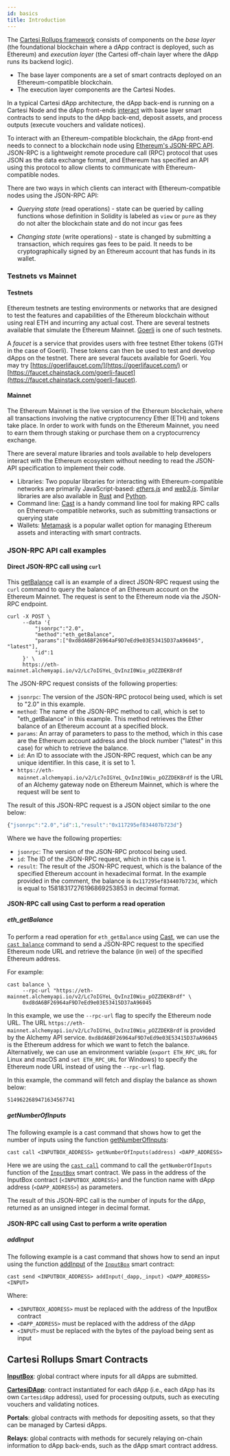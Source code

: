 ```yaml
---
id: basics
title: Introduction
---
```


The [Cartesi Rollups framework](../../index.md#what-is-a-blockchain-rollup) consists of components on the _base layer_ (the foundational blockchain where a dApp contract is deployed, such as Ethereum) and _execution layer_ (the Cartesi off-chain layer where the dApp runs its backend logic).

- The base layer components are a set of smart contracts deployed on an Ethereum-compatible blockchain.
- The execution layer components are the Cartesi Nodes.

In a typical Cartesi dApp architecture, the dApp back-end is running on a Cartesi Node and the dApp front-ends [interact](../../index.md#how-does-a-rollup-work) with base layer smart contracts to send inputs to the dApp back-end, deposit assets, and process outputs (execute vouchers and validate notices).

To interact with an Ethereum-compatible blockchain, the dApp front-end needs to connect to a blockchain node using [Ethereum's JSON-RPC API](https://ethereum.org/en/developers/docs/apis/json-rpc/). JSON-RPC is a lightweight remote procedure call (RPC) protocol that uses JSON as the data exchange format, and Ethereum has specified an API using this protocol to allow clients to communicate with Ethereum-compatible nodes.

There are two ways in which clients can interact with Ethereum-compatible nodes using the JSON-RPC API:

- _Querying state_ (read operations) - state can be queried by calling functions whose definition in Solidity is labeled as `view` or `pure` as they do not alter the blockchain state and do not incur gas fees

- _Changing state_ (write operations) - state is changed by submitting a transaction, which requires gas fees to be paid. It needs to be cryptographically signed by an Ethereum account that has funds in its wallet.

### Testnets vs Mainnet

#### Testnets

Ethereum testnets are testing environments or networks that are designed to test the features and capabilities of the Ethereum blockchain without using real ETH and incurring any actual cost. There are several testnets available that simulate the Ethereum Mainnet. [Goerli](https://goerli.net/) is one of such testnets.

A _faucet_ is a service that provides users with free testnet Ether tokens (GTH in the case of Goerli). These tokens can then be used to test and develop dApps on the testnet. There are several faucets available for Goerli. You may try [https://goerlifaucet.com/](https://goerlifaucet.com/) or [https://faucet.chainstack.com/goerli-faucet](https://faucet.chainstack.com/goerli-faucet).

#### Mainnet

The Ethereum Mainnet is the live version of the Ethereum blockchain, where all transactions involving the native cryptocurrency Ether (ETH) and tokens take place. In order to work with funds on the Ethereum Mainnet, you need to earn them through staking or purchase them on a cryptocurrency exchange.

There are several mature libraries and tools available to help developers interact with the Ethereum ecosystem without needing to read the JSON-API specification to implement their code.

- Libraries: Two popular libraries for interacting with Ethereum-compatible networks are primarily JavaScript-based: [_ethers.js_](https://docs.ethers.org/v5/) and [_web3.js_](https://web3js.readthedocs.io/en/v1.8.2/). Similar libraries are also available in [Rust](https://docs.rs/ethers/latest/ethers/) and [Python](https://pypi.org/project/ethers/).
- Command line: [Cast](https://book.getfoundry.sh/cast/) is a handy command line tool for making RPC calls on Ethereum-compatible networks, such as submitting transactions or querying state
- Wallets: [Metamask](https://metamask.io/) is a popular wallet option for managing Ethereum assets and interacting with smart contracts.

### JSON-RPC API call examples

#### Direct JSON-RPC call using `curl`

This [getBalance](https://ethereum.org/en/developers/docs/apis/json-rpc/#eth_getbalance) call is an example of a direct JSON-RPC request using the `curl` command to query the balance of an Ethereum account on the Ethereum Mainnet. The request is sent to the Ethereum node via the JSON-RPC endpoint.

```shell
curl -X POST \
     --data '{
         "jsonrpc":"2.0",
         "method":"eth_getBalance",
         "params":["0xd8dA6BF26964aF9D7eEd9e03E53415D37aA96045", "latest"],
         "id":1
     }' \
     https://eth-mainnet.alchemyapi.io/v2/Lc7oIGYeL_QvInzI0Wiu_pOZZDEKBrdf
```

The JSON-RPC request consists of the following properties:

- `jsonrpc`: The version of the JSON-RPC protocol being used, which is set to "2.0" in this example.
- `method`: The name of the JSON-RPC method to call, which is set to "eth_getBalance" in this example. This method retrieves the Ether balance of an Ethereum account at a specified block.
- `params`: An array of parameters to pass to the method, which in this case are the Ethereum account address and the block number ("latest" in this case) for which to retrieve the balance.
- `id`: An ID to associate with the JSON-RPC request, which can be any unique identifier. In this case, it is set to 1.
- `https://eth-mainnet.alchemyapi.io/v2/Lc7oIGYeL_QvInzI0Wiu_pOZZDEKBrdf` is the URL of an Alchemy gateway node on Ethereum Mainnet, which is where the request will be sent to

The result of this JSON-RPC request is a JSON object similar to the one below:

```js
{"jsonrpc":"2.0","id":1,"result":"0x117295ef834407b723d"}
```

Where we have the following properties:

- `jsonrpc`: The version of the JSON-RPC protocol being used.
- `id`: The ID of the JSON-RPC request, which in this case is 1.
- `result`: The result of the JSON-RPC request, which is the balance of the specified Ethereum account in hexadecimal format. In the example provided in the comment, the balance is `0x117295ef834407b723d`, which is equal to 15818317276196869253853 in decimal format.

#### JSON-RPC call using Cast to perform a read operation

##### eth_getBalance

To perform a read operation for `eth_getBalance` using [Cast](https://book.getfoundry.sh/cast/), we can use the [`cast balance`](https://book.getfoundry.sh/reference/cast/cast-balance) command to send a JSON-RPC request to the specified Ethereum node URL and retrieve the balance (in wei) of the specified Ethereum address.

For example:

```shell
cast balance \
     --rpc-url "https://eth-mainnet.alchemyapi.io/v2/Lc7oIGYeL_QvInzI0Wiu_pOZZDEKBrdf" \
     0xd8dA6BF26964aF9D7eEd9e03E53415D37aA96045
```

In this example, we use the `--rpc-url` flag to specify the Ethereum node URL. The URL `https://eth-mainnet.alchemyapi.io/v2/Lc7oIGYeL_QvInzI0Wiu_pOZZDEKBrdf` is provided by the Alchemy API service. `0xd8dA6BF26964aF9D7eEd9e03E53415D37aA96045` is the Ethereum address for which we want to fetch the balance. Alternatively, we can use an environment variable (`export ETH_RPC_URL` for Linux and macOS and `set ETH_RPC_URL` for Windows) to specify the Ethereum node URL instead of using the `--rpc-url` flag.

In this example, the command will fetch and display the balance as shown below:

```shell
5149622689471634567741
```

##### getNumberOfInputs

The following example is a cast command that shows how to get the number of inputs using the function [getNumberOfInputs](./sol-input.md#addInput):

```shell
cast call <INPUTBOX_ADDRESS> getNumberOfInputs(address) <DAPP_ADDRESS>
```

Here we are using the [`cast call`](https://book.getfoundry.sh/reference/cast/cast-call) command to call the `getNumberOfInputs` function of the [`InputBox`](./sol-input.md) smart contract. We pass in the address of the InputBox contract (`<INPUTBOX_ADDRESS>`) and the function name with dApp address (`<DAPP_ADDRESS>`) as parameters.

The result of this JSON-RPC call is the number of inputs for the dApp, returned as an unsigned integer in decimal format.

#### JSON-RPC call using Cast to perform a write operation

##### addInput

The following example is a cast command that shows how to send an input using the function [addInput](./sol-input.md#addInput) of the [`InputBox`](./sol-input.md) smart contract:

```shell
cast send <INPUTBOX_ADDRESS> addInput(_dapp,_input) <DAPP_ADDRESS> <INPUT>
```

Where:

- `<INPUTBOX_ADDRESS>` must be replaced with the address of the InputBox contract
- `<DAPP_ADDRESS>` must be replaced with the address of the dApp
- `<INPUT>` must be replaced with the bytes of the payload being sent as input

## Cartesi Rollups Smart Contracts

[**InputBox**](./sol-input.md): global contract where inputs for all dApps are submitted.

[**CartesiDApp**](./sol-output.md): contract instantiated for each dApp (i.e., each dApp has its own `CartesidApp` address), used for processing outputs, such as executing vouchers and validating notices.

**Portals**: global contracts with methods for depositing assets, so that they can be managed by Cartesi dApps.

**Relays**: global contracts with methods for securely relaying on-chain information to dApp back-ends, such as the dApp smart contract address.
